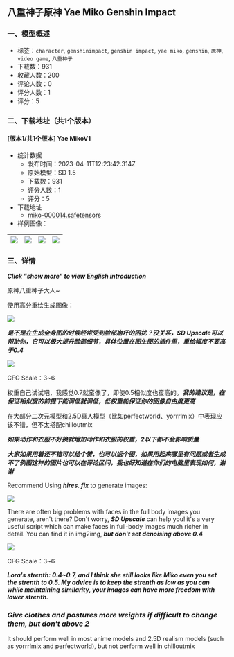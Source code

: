 ## 八重神子原神 Yae Miko Genshin Impact
### 一、模型概述

- 标签：`character`, `genshinimpact`, `genshin impact`, `yae miko`, `genshin`, `原神`, `video game`, `八重神子`
- 下载数：931
- 收藏人数：200
- 评论人数：0
- 评分人数：1
- 评分：5

### 二、下载地址（共1个版本）

#### [版本1/共1个版本] Yae MikoV1

- 统计数据
  - 发布时间：2023-04-11T12:23:42.314Z
  - 原始模型：SD 1.5
  - 下载数：931
  - 评分人数：1
  - 评分：5
- 下载地址
  - [miko-000014.safetensors](https://civitai.com/api/download/models/42501)
- 样例图像：

| <img src="https://image.civitai.com/xG1nkqKTMzGDvpLrqFT7WA/2f990d59-20f9-48e9-d97f-3cd34d548000/width=450/466674.jpeg" /> | <img src="https://image.civitai.com/xG1nkqKTMzGDvpLrqFT7WA/a1389652-43a0-45b4-736f-219691e4ef00/width=450/467819.jpeg" /> | <img src="https://image.civitai.com/xG1nkqKTMzGDvpLrqFT7WA/023a29b4-20e0-48ac-a163-7d53e10a5700/width=450/467733.jpeg" /> | <img src="https://image.civitai.com/xG1nkqKTMzGDvpLrqFT7WA/168b84f9-ea5c-46a6-ac3b-b00355e9ff00/width=450/470251.jpeg" /> |
| ---- | ---- | ---- | ---- |


### 三、详情
<p><strong><em>Click "show more" to view English introduction</em></strong></p><p></p><p>原神八重神子大人~</p><p></p><p>使用高分重绘生成图像：</p><img src="https://imagecache.civitai.com/xG1nkqKTMzGDvpLrqFT7WA/5a0a9880-cfdd-44a3-0602-71d83e623f00/width=525/5a0a9880-cfdd-44a3-0602-71d83e623f00.jpeg" /><p></p><p><strong><em>是不是在生成全身图的时候经常受到脸部崩坏的困扰？没关系，SD Upscale可以帮助你，它可以极大提升脸部细节，具体位置在图生图的插件里，重绘幅度不要高于0.4</em></strong></p><img src="https://imagecache.civitai.com/xG1nkqKTMzGDvpLrqFT7WA/b0a22b1e-3c55-408b-4d18-a6d511fb1500/width=525/b0a22b1e-3c55-408b-4d18-a6d511fb1500.jpeg" /><p></p><p>CFG Scale：3~6</p><p></p><p>权重自己试试吧，我感觉0.7就蛮像了，即使0.5相似度也蛮高的。<strong><em>我的建议是，在保证相似度的前提下能调低就调低，低权重能保证你的图像自由度更高</em></strong></p><p></p><p>在大部分二次元模型和2.5D真人模型（比如perfectworld、yorrrlmix）中表现应该不错，但不太搭配chilloutmix</p><p></p><p><strong><em>如果动作和衣服不好换就增加动作和衣服的权重，2以下都不会影响质量</em></strong></p><p></p><p><strong><em>大家如果用着还不错可以给个赞，也可以返个图，如果用起来哪里有问题或者生成不了例图这样的图片也可以在评论区问，我也好知道在你们的电脑里表现如何，谢谢</em></strong></p><p></p><p>Recommend Using <strong><em>hires. fix</em></strong> to generate images:</p><img src="https://imagecache.civitai.com/xG1nkqKTMzGDvpLrqFT7WA/5a0a9880-cfdd-44a3-0602-71d83e623f00/width=525/5a0a9880-cfdd-44a3-0602-71d83e623f00.jpeg" /><p></p><p>There are often big problems with faces in the full body images you generate, aren't there? Don't worry, <strong><em>SD Upscale</em></strong> can help you!<strong><em> </em></strong>it's a very useful script which can make faces in full-body images much richer in detail. You can find it in img2img,<strong><em> but don't set denoising above 0.4</em></strong></p><img src="https://imagecache.civitai.com/xG1nkqKTMzGDvpLrqFT7WA/b0a22b1e-3c55-408b-4d18-a6d511fb1500/width=525/b0a22b1e-3c55-408b-4d18-a6d511fb1500.jpeg" /><p></p><p>CFG Scale：3~6</p><p></p><p><strong><em>Lora's strenth: 0.4~0.7, and I think she still looks like Miko even you set the strenth to 0.5. My advice is to keep the strenth as low as you can while maintaining similarity,  your images can have more freedom with lower strenth.</em></strong></p><p></p><h3><strong><em>Give clothes and postures more weights if difficult to change them, but don't above 2</em></strong></h3><p></p><p>It should perform well in most anime models and 2.5D realism models (such as yorrrlmix and perfectworld), but not perform well in chilloutmix</p><p></p>